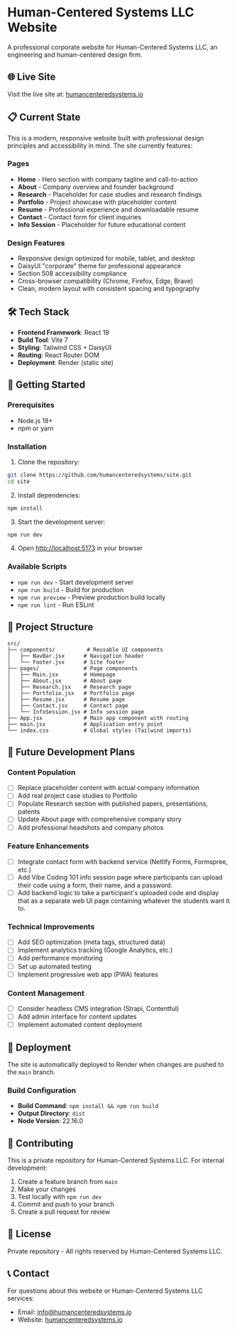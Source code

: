 # Human-Centered Systems LLC Website

A professional corporate website for Human-Centered Systems LLC, an engineering and human-centered design firm.

## 🌐 Live Site

Visit the live site at: [humancenteredsystems.io](https://humancenteredsystems.io)

## 📋 Current State

This is a modern, responsive website built with professional design principles and accessibility in mind. The site currently features:

### Pages
- **Home** - Hero section with company tagline and call-to-action
- **About** - Company overview and founder background
- **Research** - Placeholder for case studies and research findings
- **Portfolio** - Project showcase with placeholder content
- **Resume** - Professional experience and downloadable resume
- **Contact** - Contact form for client inquiries
- **Info Session** - Placeholder for future educational content

### Design Features
- Responsive design optimized for mobile, tablet, and desktop
- DaisyUI "corporate" theme for professional appearance
- Section 508 accessibility compliance
- Cross-browser compatibility (Chrome, Firefox, Edge, Brave)
- Clean, modern layout with consistent spacing and typography

## 🛠 Tech Stack

- **Frontend Framework**: React 19
- **Build Tool**: Vite 7
- **Styling**: Tailwind CSS + DaisyUI
- **Routing**: React Router DOM
- **Deployment**: Render (static site)

## 🚀 Getting Started

### Prerequisites
- Node.js 18+ 
- npm or yarn

### Installation

1. Clone the repository:
```bash
git clone https://github.com/humancenteredsystems/site.git
cd site
```

2. Install dependencies:
```bash
npm install
```

3. Start the development server:
```bash
npm run dev
```

4. Open [http://localhost:5173](http://localhost:5173) in your browser

### Available Scripts

- `npm run dev` - Start development server
- `npm run build` - Build for production
- `npm run preview` - Preview production build locally
- `npm run lint` - Run ESLint

## 📁 Project Structure

```
src/
├── components/          # Reusable UI components
│   ├── NavBar.jsx      # Navigation header
│   └── Footer.jsx      # Site footer
├── pages/              # Page components
│   ├── Main.jsx        # Homepage
│   ├── About.jsx       # About page
│   ├── Research.jsx    # Research page
│   ├── Portfolio.jsx   # Portfolio page
│   ├── Resume.jsx      # Resume page
│   ├── Contact.jsx     # Contact page
│   └── InfoSession.jsx # Info session page
├── App.jsx             # Main app component with routing
├── main.jsx            # Application entry point
└── index.css           # Global styles (Tailwind imports)
```

## 🔮 Future Development Plans

### Content Population
- [ ] Replace placeholder content with actual company information
- [ ] Add real project case studies to Portfolio
- [ ] Populate Research section with published papers, presentations, patents
- [ ] Update About page with comprehensive company story
- [ ] Add professional headshots and company photos

### Feature Enhancements
- [ ] Integrate contact form with backend service (Netlify Forms, Formspree, etc.)
- [ ] Add Vibe Coding 101 info session page where participants can upload their code using a form, their name, and a password.
- [ ] Add backend logic to take a participant's uploaded code and display that as a separate web UI page containing whatever the students want it to.

### Technical Improvements
- [ ] Add SEO optimization (meta tags, structured data)
- [ ] Implement analytics tracking (Google Analytics, etc.)
- [ ] Add performance monitoring
- [ ] Set up automated testing
- [ ] Implement progressive web app (PWA) features

### Content Management
- [ ] Consider headless CMS integration (Strapi, Contentful)
- [ ] Add admin interface for content updates
- [ ] Implement automated content deployment

## 🚀 Deployment

The site is automatically deployed to Render when changes are pushed to the `main` branch.

### Build Configuration
- **Build Command**: `npm install && npm run build`
- **Output Directory**: `dist`
- **Node Version**: 22.16.0

## 🤝 Contributing

This is a private repository for Human-Centered Systems LLC. For internal development:

1. Create a feature branch from `main`
2. Make your changes
3. Test locally with `npm run dev`
4. Commit and push to your branch
5. Create a pull request for review

## 📄 License

Private repository - All rights reserved by Human-Centered Systems LLC.

## 📞 Contact

For questions about this website or Human-Centered Systems LLC services:
- Email: info@humancenteredsystems.io
- Website: [humancenteredsystems.io](https://humancenteredsystems.io)
